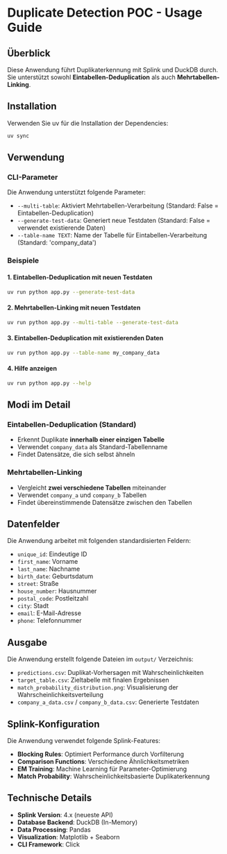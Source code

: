 # Duplicate Detection POC - Usage Guide

## Überblick

Diese Anwendung führt Duplikaterkennung mit Splink und DuckDB durch. Sie unterstützt sowohl **Eintabellen-Deduplication** als auch **Mehrtabellen-Linking**.

## Installation

Verwenden Sie uv für die Installation der Dependencies:

```bash
uv sync
```

## Verwendung

### CLI-Parameter

Die Anwendung unterstützt folgende Parameter:

- `--multi-table`: Aktiviert Mehrtabellen-Verarbeitung (Standard: False = Eintabellen-Deduplication)
- `--generate-test-data`: Generiert neue Testdaten (Standard: False = verwendet existierende Daten)
- `--table-name TEXT`: Name der Tabelle für Eintabellen-Verarbeitung (Standard: 'company_data')

### Beispiele

#### 1. Eintabellen-Deduplication mit neuen Testdaten

```bash
uv run python app.py --generate-test-data
```

#### 2. Mehrtabellen-Linking mit neuen Testdaten

```bash
uv run python app.py --multi-table --generate-test-data
```

#### 3. Eintabellen-Deduplication mit existierenden Daten

```bash
uv run python app.py --table-name my_company_data
```

#### 4. Hilfe anzeigen

```bash
uv run python app.py --help
```

## Modi im Detail

### Eintabellen-Deduplication (Standard)

- Erkennt Duplikate **innerhalb einer einzigen Tabelle**
- Verwendet `company_data` als Standard-Tabellenname
- Findet Datensätze, die sich selbst ähneln

### Mehrtabellen-Linking

- Vergleicht **zwei verschiedene Tabellen** miteinander
- Verwendet `company_a` und `company_b` Tabellen
- Findet übereinstimmende Datensätze zwischen den Tabellen

## Datenfelder

Die Anwendung arbeitet mit folgenden standardisierten Feldern:

- `unique_id`: Eindeutige ID
- `first_name`: Vorname
- `last_name`: Nachname
- `birth_date`: Geburtsdatum
- `street`: Straße
- `house_number`: Hausnummer
- `postal_code`: Postleitzahl
- `city`: Stadt
- `email`: E-Mail-Adresse
- `phone`: Telefonnummer

## Ausgabe

Die Anwendung erstellt folgende Dateien im `output/` Verzeichnis:

- `predictions.csv`: Duplikat-Vorhersagen mit Wahrscheinlichkeiten
- `target_table.csv`: Zieltabelle mit finalen Ergebnissen
- `match_probability_distribution.png`: Visualisierung der Wahrscheinlichkeitsverteilung
- `company_a_data.csv` / `company_b_data.csv`: Generierte Testdaten

## Splink-Konfiguration

Die Anwendung verwendet folgende Splink-Features:

- **Blocking Rules**: Optimiert Performance durch Vorfilterung
- **Comparison Functions**: Verschiedene Ähnlichkeitsmetriken
- **EM Training**: Machine Learning für Parameter-Optimierung
- **Match Probability**: Wahrscheinlichkeitsbasierte Duplikaterkennung

## Technische Details

- **Splink Version**: 4.x (neueste API)
- **Database Backend**: DuckDB (In-Memory)
- **Data Processing**: Pandas
- **Visualization**: Matplotlib + Seaborn
- **CLI Framework**: Click
